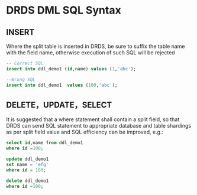 # DRDS DML SQL Syntax

## INSERT
Where the split table is inserted in DRDS, be sure to suffix the table name with the field name, otherwise execution of such SQL will be rejected
```SQL
-- Correct SQL
insert into ddl_demo1 (id,name) values (1,'abc');

--Wrong SQL
insert into ddl_demo1  values (100,'abc');
```

## DELETE，UPDATE，SELECT
It is suggested that a where statement shall contain a split field, so that DRDS can send SQL statement to appropriate database and table shardings as per split field value and SQL efficiency can be improved, e.g.:
```SQL
select id,name from ddl_demo1
where id =100;

update ddl_demo1
set name = 'efg'
where id = 100;

delete ddl_demo1
where id =100;
```


